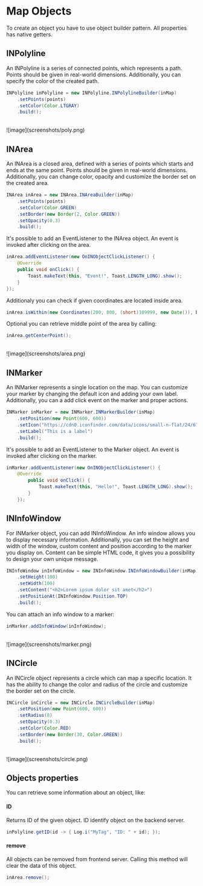 # __Map Objects__

To create an object you have to use object builder pattern.
All properties has native getters.

## __INPolyline__

An INPolyline is a series of connected points, which represents a path.
Points should be given in real-world dimensions. Additionally, you can specify the color of the created path.

```java
INPolyline inPolyline = new INPolyline.INPolylineBuilder(inMap)
    .setPoints(points)
    .setColor(Color.LTGRAY)
    .build();
```

<br>
![image](screenshots/poly.png)
<br>

## __INArea__

An INArea is a closed area, defined with a series of points which starts and ends at the same point.
Points should be given in real-world dimensions. Additionally, you can change color, opacity and customize the border set on the created area.

```java
INArea inArea = new INArea.INAreaBuilder(inMap)
    .setPoints(points)
    .setColor(Color.GREEN)
	.setBorder(new Border(2, Color.GREEN))
    .setOpacity(0.3)
    .build();
```

It's possible to add an EventListener to the INArea object. An event is invoked after clicking on the area.

```java
inArea.addEventListener(new OnINObjectClickListener() {
	@Override
	public void onClick() {
		Toast.makeText(this, "Event!", Toast.LENGTH_LONG).show();
	}
});
```

Additionaly you can check if given coordinates are located inside area.

```java
inArea.isWithin(new Coordinates(200, 800, (short)109999, new Date()), bool -> Log.i("Indoor", "Is within: " + bool));
```

Optional you can retrieve middle point of the area by calling:
```java
inArea.getCenterPoint();
```

<br>
![image](screenshots/area.png)
<br>

## __INMarker__

An INMarker represents a single location on the map. You can customize your marker by changing the default icon and adding your own label.
Additionally, you can a add click event on the marker and proper actions.

```java
INMarker inMarker = new INMarker.INMarkerBuilder(inMap)
    .setPosition(new Point(600, 600))
    .setIcon("https://cdn0.iconfinder.com/data/icons/small-n-flat/24/678111-map-marker-512.png")
    .setLabel("This is a label")
    .build();
```

It's possible to add an EventListener to the Marker object. An event is invoked after clicking on the marker.

```java
inMarker.addEventListener(new OnINObjectClickListener() {
    @Override
        public void onClick() {
            Toast.makeText(this, "Hello!", Toast.LENGTH_LONG).show();
        }
    });
```

## __INInfoWindow__

For INMarker object, you can add INInfoWindow. An info window allows you to display necessary information.
Additionally, you can set the height and width of the window, custom content and position according to the marker you display on.
Content can be simple HTML code, it gives you a possibility to design your own unique message.

```java
INInfoWindow inInfoWindow = new INInfoWindow.INInfoWindowBuilder(inMap)
    .setHeight(100)
    .setWidth(100)
    .setContent("<h2>Lorem ipsum dolor sit amet</h2>")
    .setPositionAt(INInfoWindow.Position.TOP)
    .build();
```

You can attach an info window to a marker:
```java
inMarker.addInfoWindow(inInfoWindow);
```

<br>
![image](screenshots/marker.png)
<br>

## INCircle

An INCircle object represents a circle which can map a specific location.
It has the ability to change the color and radius of the circle and customize the border set on the circle.

```java
INCircle inCircle = new INCircle.INCircleBuilder(inMap)
	.setPosition(new Point(600, 600))
	.setRadius(8)
	.setOpacity(0.3)
	.setColor(Color.RED)
	.setBorder(new Border(30, Color.GREEN))
	.build();
```
<br>
![image](screenshots/circle.png)
<br>

## __Objects properties__
You can retrieve some information about an object, like:

#### ID
Returns ID of the given object. ID identify object on the backend server.
```java
inPolyline.getID(id -> { Log.i("MyTag", "ID: " + id); });
```
#### remove
All objects can be removed from frontend server.
Calling this method will clear the data of this object.
```java
inArea.remove();
```
